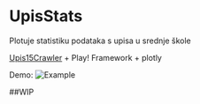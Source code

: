 # UpisStats
Plotuje statistiku podataka s upisa u srednje škole

[Upis15Crawler](https://github.com/luq-0/Upis15Crawler) + Play! Framework + plotly

Demo: ![Example](http://i.imgur.com/yUEtycQ.png)

##WIP
